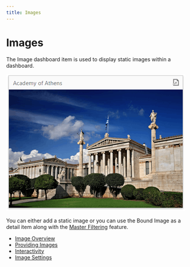 ```yaml
---
title: Images
---
```

# Images
The Image dashboard item is used to display static images within a dashboard.

![wdd-dashboard-items-image](../../../images/img125123.png)

You can either add a static image or you can use the Bound Image as a detail item along with the [Master Filtering](../interactivity/master-filtering.md) feature.
* [Image Overview](images/image-overview.md)
* [Providing Images](images/providing-images.md)
* [Interactivity](images/interactivity.md)
* [Image Settings](images/image-settings.md)